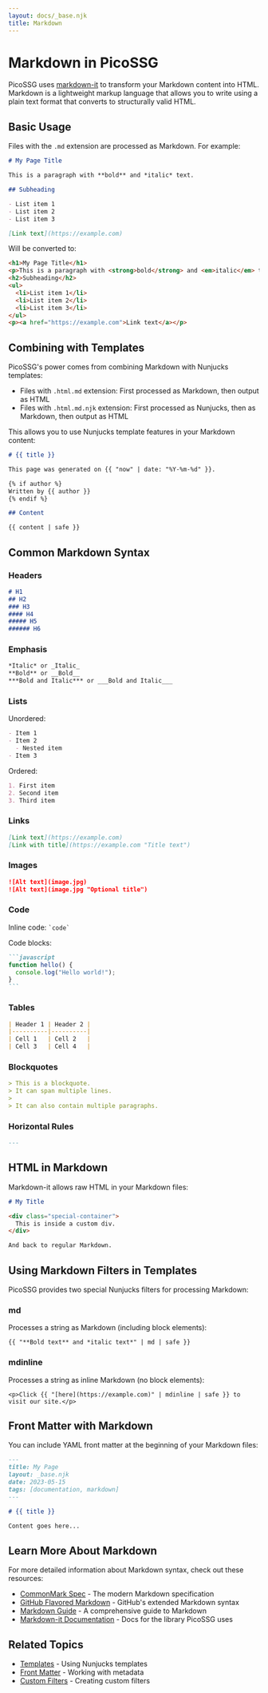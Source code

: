 ```yaml
---
layout: docs/_base.njk
title: Markdown
---
```


# Markdown in PicoSSG

PicoSSG uses [markdown-it](https://markdown-it.github.io/) to transform your Markdown content into HTML. Markdown is a lightweight markup language that allows you to write using a plain text format that converts to structurally valid HTML.

## Basic Usage

Files with the `.md` extension are processed as Markdown. For example:

```markdown
# My Page Title

This is a paragraph with **bold** and *italic* text.

## Subheading

- List item 1
- List item 2
- List item 3

[Link text](https://example.com)
```

Will be converted to:

```html
<h1>My Page Title</h1>
<p>This is a paragraph with <strong>bold</strong> and <em>italic</em> text.</p>
<h2>Subheading</h2>
<ul>
  <li>List item 1</li>
  <li>List item 2</li>
  <li>List item 3</li>
</ul>
<p><a href="https://example.com">Link text</a></p>
```

## Combining with Templates

PicoSSG's power comes from combining Markdown with Nunjucks templates:

- Files with `.html.md` extension: First processed as Markdown, then output as HTML
- Files with `.html.md.njk` extension: First processed as Nunjucks, then as Markdown, then output as HTML

This allows you to use Nunjucks template features in your Markdown content:

```markdown
# {{ title }}

This page was generated on {{ "now" | date: "%Y-%m-%d" }}.

{% if author %}
Written by {{ author }}
{% endif %}

## Content

{{ content | safe }}
```

## Common Markdown Syntax

### Headers

```markdown
# H1
## H2
### H3
#### H4
##### H5
###### H6
```

### Emphasis

```markdown
*Italic* or _Italic_
**Bold** or __Bold__
***Bold and Italic*** or ___Bold and Italic___
```

### Lists

Unordered:
```markdown
- Item 1
- Item 2
  - Nested item
- Item 3
```

Ordered:
```markdown
1. First item
2. Second item
3. Third item
```

### Links

```markdown
[Link text](https://example.com)
[Link with title](https://example.com "Title text")
```

### Images

```markdown
![Alt text](image.jpg)
![Alt text](image.jpg "Optional title")
```

### Code

Inline code: `` `code` ``

Code blocks:
````markdown
```javascript
function hello() {
  console.log("Hello world!");
}
```
````

### Tables

```markdown
| Header 1 | Header 2 |
|----------|----------|
| Cell 1   | Cell 2   |
| Cell 3   | Cell 4   |
```

### Blockquotes

```markdown
> This is a blockquote.
> It can span multiple lines.
>
> It can also contain multiple paragraphs.
```

### Horizontal Rules

```markdown
---
```

## HTML in Markdown

Markdown-it allows raw HTML in your Markdown files:

```markdown
# My Title

<div class="special-container">
  This is inside a custom div.
</div>

And back to regular Markdown.
```

## Using Markdown Filters in Templates

PicoSSG provides two special Nunjucks filters for processing Markdown:

### md

Processes a string as Markdown (including block elements):

```
{{ "**Bold text** and *italic text*" | md | safe }}
```

### mdinline

Processes a string as inline Markdown (no block elements):

```
<p>Click {{ "[here](https://example.com)" | mdinline | safe }} to visit our site.</p>
```

## Front Matter with Markdown

You can include YAML front matter at the beginning of your Markdown files:

```markdown
---
title: My Page
layout: _base.njk
date: 2023-05-15
tags: [documentation, markdown]
---

# {{ title }}

Content goes here...
```

## Learn More About Markdown

For more detailed information about Markdown syntax, check out these resources:

- [CommonMark Spec](https://commonmark.org/) - The modern Markdown specification
- [GitHub Flavored Markdown](https://github.github.com/gfm/) - GitHub's extended Markdown syntax
- [Markdown Guide](https://www.markdownguide.org/) - A comprehensive guide to Markdown
- [Markdown-it Documentation](https://markdown-it.github.io/) - Docs for the library PicoSSG uses

## Related Topics

- [Templates](/templates/) - Using Nunjucks templates
- [Front Matter](/frontmatter/) - Working with metadata
- [Custom Filters](/custom-filters/) - Creating custom filters